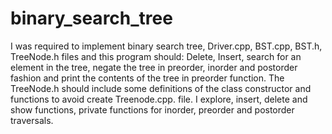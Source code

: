 # binary_search_tree

I was required to implement binary search tree, Driver.cpp, BST.cpp, BST.h, 
TreeNode.h files and this program should: Delete, Insert, search for an element in the tree, negate the tree in preorder, 
inorder and postorder fashion and print the contents of the tree in preorder function. 
The TreeNode.h should include some definitions of the class constructor and functions to avoid create Treenode.cpp. file. 
I explore, insert, delete and show functions, private functions for inorder, preorder and postorder traversals. 
